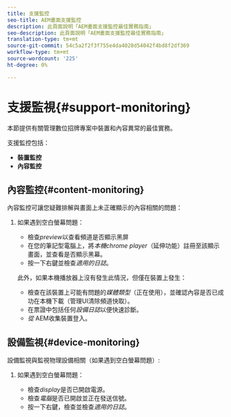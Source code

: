 ```yaml
---
title: 支援監控
seo-title: AEM畫面支援監控
description: 此頁面說明「AEM畫面支援監控最佳實務指南」
seo-description: 此頁面說明「AEM畫面支援監控最佳實務指南」
translation-type: tm+mt
source-git-commit: 54c5a2f2f3f755e4da4028d54042f4bd8f2df369
workflow-type: tm+mt
source-wordcount: '225'
ht-degree: 0%

---
```



# 支援監視{#support-monitoring}

本節提供有關管理數位招牌專案中裝置和內容異常的最佳實務。

支援監控包括：

* **裝置監控**
* **內容監控**

## 內容監控{#content-monitoring}

內容監控可讓您疑難排解與畫面上未正確顯示的內容相關的問題：

1. 如果遇到空白螢幕問題：

   * 檢查&#x200B;*preview*&#x200B;以查看頻道是否顯示黑屏
   * 在您的筆記型電腦上，將&#x200B;*本機chrome player*（延伸功能）註冊至該顯示畫面，並查看是否顯示黑幕。
   * 按一下右鍵並檢查&#x200B;*適用的日誌*。

   此外，如果本機播放器上沒有發生此情況，但僅在裝置上發生：

   * 檢查在該裝置上可能有問題的&#x200B;*媒體類型*（正在使用），並確認內容是否已成功在本機下載（管理UI清除頻道快取）。
   * 在票證中包括任何&#x200B;*設備日誌*&#x200B;以便快速診斷。
   * *從* AEM收集裝置登入。


## 設備監視{#device-monitoring}

設備監視與監視物理設備相關（如果遇到空白螢幕問題）:

1. 如果遇到空白螢幕問題：

   * 檢查&#x200B;*display*&#x200B;是否已開啟電源。
   * 檢查&#x200B;*電腦*&#x200B;是否已開啟並正在發送信號。
   * 按一下右鍵，檢查並檢查&#x200B;*適用的日誌*。

